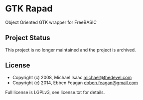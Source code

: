 # GTK Rapad
Object Oriented GTK wrapper for FreeBASIC

## Project Status
This project is no longer maintained and the project is archived.

## License
* Copyright (c) 2008, Michael Isaac <michael@thedevel.com>
* Copyright (c) 2014, Ebben Feagan <ebben.feagan@gmail.com>

Full license is LGPLv3, see license.txt for details.
